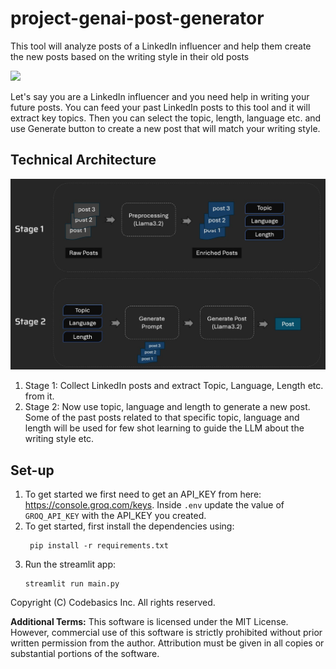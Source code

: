 # project-genai-post-generator
This tool will analyze posts of a LinkedIn influencer and help them create the new posts based on the writing style in their old posts  

<img src="project_structure/tool.jpg"/>

Let's say you are a LinkedIn influencer and you need help in writing your future posts. You can feed your past LinkedIn posts to this tool and it will extract key topics. Then you can select the topic, length, language etc. and use Generate button to create a new post that will match your writing style. 

## Technical Architecture
<img src="project_structure/architecture.jpg"/>

1. Stage 1: Collect LinkedIn posts and extract Topic, Language, Length etc. from it.
1. Stage 2: Now use topic, language and length to generate a new post. Some of the past posts related to that specific topic, language and length will be used for few shot learning to guide the LLM about the writing style etc.

## Set-up
1. To get started we first need to get an API_KEY from here: https://console.groq.com/keys. Inside `.env` update the value of `GROQ_API_KEY` with the API_KEY you created. 
2. To get started, first install the dependencies using:
    ```commandline
     pip install -r requirements.txt
    ```
3. Run the streamlit app:
   ```commandline
   streamlit run main.py
   ```
Copyright (C) Codebasics Inc. All rights reserved.


**Additional Terms:**
This software is licensed under the MIT License. However, commercial use of this software is strictly prohibited without prior written permission from the author. Attribution must be given in all copies or substantial portions of the software.
